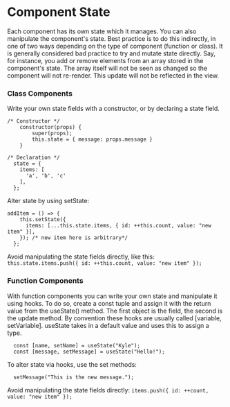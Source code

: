 # Component State
Each component has its own state which it manages. You can also manipulate the component's state. Best practice is to do this indirectly, in one of two ways depending on the type of component (function or class). It is generally considered bad practice to try and mutate state directly. Say, for instance, you add or remove elements from an array stored in the component's state. The array itself will not be seen as changed so the component will not re-render. This update will not be reflected in the view.

### Class Components
Write your own state fields with a constructor, or by declaring a state field. 
```
/* Constructor */
    constructor(props) {
        super(props);
        this.state = { message: props.message }
    }
```
```
/* Declaration */
  state = {
    items: [
      'a', 'b', 'c'
    ],
  };
```
Alter state by using setState:
```
addItem = () => {
    this.setState({
      items: [...this.state.items, { id: ++this.count, value: "new item" }],
    }); /* new item here is arbitrary*/
  };
```
Avoid manipulating the state fields directly, like this: `this.state.items.push({ id: ++this.count, value: "new item" });`

### Function Components
With function components you can write your own state and manipulate it using hooks. To do so, create a const tuple and assign it with the return value from the useState() method. The first object is the field, the second is the update method. By convention these hooks are usually called \[variable, setVariable]. useState takes in a default value and uses this to assign a type.
```
  const [name, setName] = useState("Kyle");
  const [message, setMessage] = useState("Hello!");
```
To alter state via hooks, use the set methods:
```
  setMessage("This is the new message.");
```
Avoid manipulating the state fields directly: `items.push({ id: ++count, value: "new item" });`

